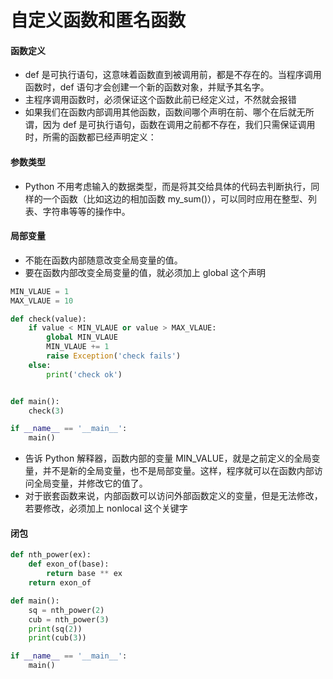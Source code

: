 # 自定义函数和匿名函数

#### 函数定义
* def 是可执行语句，这意味着函数直到被调用前，都是不存在的。当程序调用函数时，def 语句才会创建一个新的函数对象，并赋予其名字。
* 主程序调用函数时，必须保证这个函数此前已经定义过，不然就会报错
* 如果我们在函数内部调用其他函数，函数间哪个声明在前、哪个在后就无所谓，因为 def 是可执行语句，函数在调用之前都不存在，我们只需保证调用时，所需的函数都已经声明定义：

#### 参数类型
* Python 不用考虑输入的数据类型，而是将其交给具体的代码去判断执行，同样的一个函数（比如这边的相加函数 my_sum()），可以同时应用在整型、列表、字符串等等的操作中。

#### 局部变量
* 不能在函数内部随意改变全局变量的值。
* 要在函数内部改变全局变量的值，就必须加上 global 这个声明

```python
MIN_VLAUE = 1
MAX_VLAUE = 10

def check(value):
    if value < MIN_VLAUE or value > MAX_VLAUE:
        global MIN_VLAUE
        MIN_VLAUE += 1
        raise Exception('check fails')
    else:
        print('check ok')


def main():
    check(3)

if __name__ == '__main__':
    main()
```
* 告诉 Python 解释器，函数内部的变量 MIN_VALUE，就是之前定义的全局变量，并不是新的全局变量，也不是局部变量。这样，程序就可以在函数内部访问全局变量，并修改它的值了。
* 对于嵌套函数来说，内部函数可以访问外部函数定义的变量，但是无法修改，若要修改，必须加上 nonlocal 这个关键字

#### 闭包
```python
def nth_power(ex):
    def exon_of(base):
        return base ** ex
    return exon_of

def main():
    sq = nth_power(2)
    cub = nth_power(3)
    print(sq(2))
    print(cub(3))

if __name__ == '__main__':
    main()
```